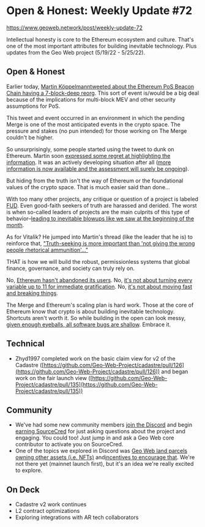 # Open &amp; Honest: Weekly Update #72

https://www.geoweb.network/post/weekly-update-72

Intellectual honesty is core to the Ethereum ecosystem and culture. That&#39;s one of the most important attributes for building inevitable technology. Plus updates from the Geo Web project (5/19/22 - 5/25/22).

## Open &amp; Honest

Earlier today, [Martin Köppelmann](https://twitter.com/koeppelmann/status/1529458000011972610)[tweeted about the Ethereum PoS Beacon Chain having a 7-block-deep reorg](https://twitter.com/koeppelmann/status/1529458000011972610). This sort of event is/would be a big deal because of the implications for multi-block MEV and other security assumptions for PoS.

This tweet and event occurred in an environment in which the pending Merge is one of the most anticipated events in the crypto space. The pressure and stakes (no pun intended) for those working on The Merge couldn&#39;t be higher.

So unsurprisingly, some people started using the tweet to dunk on Ethereum. Martin soon [expressed some regret at highlighting the information](https://twitter.com/koeppelmann/status/1529472365352083456?s=20&amp;t=DXOnJAriuPg42cFJgk4bqQ). It was an actively developing situation after all ([more information is now available and the assessment will surely be ongoing](https://twitter.com/terencechain/status/1529566839033933824)).

But hiding from the truth isn&#39;t the way of Ethereum or the foundational values of the crypto space. That is much easier said than done…

With too many other projects, any critique or question of a project is labeled [FUD](https://en.wikipedia.org/wiki/Fear,_uncertainty,_and_doubt). Even good-faith seekers of truth are harassed and derided. The worst is when so-called leaders of projects are the main culprits of this type of behavior–[leading to inevitable blowups like we saw at the beginning of the month](https://www.geoweb.network/post/weekly-update-70).

As for Vitalik? He jumped into Martin&#39;s thread (like the leader that he is) to reinforce that, [&quot;](https://twitter.com/VitalikButerin/status/1529474253128491008?s=20&amp;t=DXOnJAriuPg42cFJgk4bqQ)[Truth-seeking is more important than &#39;not giving the wrong people rhetorical ammunition&#39;...&quot;](https://twitter.com/VitalikButerin/status/1529474253128491008?s=20&amp;t=DXOnJAriuPg42cFJgk4bqQ)

THAT is how we will build the robust, permissionless systems that global finance, governance, and society can truly rely on.

No, [Ethereum hasn&#39;t abandoned its users](https://twitter.com/zhusu/status/1462216210116853762?s=20&amp;t=NXJoi3022VSn_Tsx2gD1Ug). No, [it&#39;s not about turning every variable up to 11 for immediate gratification](https://twitter.com/elonmusk/status/1393738154889338884?s=20&amp;t=YJnLSX1D9Uf_UQ3fVFRg5g). No, [it&#39;s not about moving fast and breaking things](https://en.wikipedia.org/wiki/Meta_Platforms#History).

The Merge and Ethereum&#39;s scaling plan is hard work. Those at the core of Ethereum know that crypto is about building inevitable technology. Shortcuts aren&#39;t worth it. So while building in the open can look messy, [given enough eyeballs, all software bugs are shallow](https://en.wikipedia.org/wiki/Linus%27s_law). Embrace it.

## Technical

- Zhyd1997 completed work on the basic claim view for v2 of the Cadastre ([https://github.com/Geo-Web-Project/cadastre/pull/126](https://github.com/Geo-Web-Project/cadastre/pull/126)) and began work on the fair launch view ([https://github.com/Geo-Web-Project/cadastre/pull/135](https://github.com/Geo-Web-Project/cadastre/pull/135))

## Community

- We&#39;ve had some new community members [join the Discord](https://discord.com/invite/reXgPru7ck) and begin [earning SourceCred](https://geo-web-project.github.io/sourcecred-instance/#/explorer) for just asking questions about the project and engaging. You could too! Just jump in and ask a Geo Web core contributor to activate you on SourceCred.
- One of the topics we explored in Discord was [Geo Web land parcels owning other assets (i.e. NFTs)](https://forum.geoweb.network/t/land-parcels-owning-assets/34) and[incentives to encourage that](https://forum.geoweb.network/t/real-estate-development-incentives/35). We&#39;re not there yet (mainnet launch first), but it&#39;s an idea we&#39;re really excited to explore.

## On Deck

- Cadastre v2 work continues
- L2 contract optimizations
- Exploring integrations with AR tech collaborators
